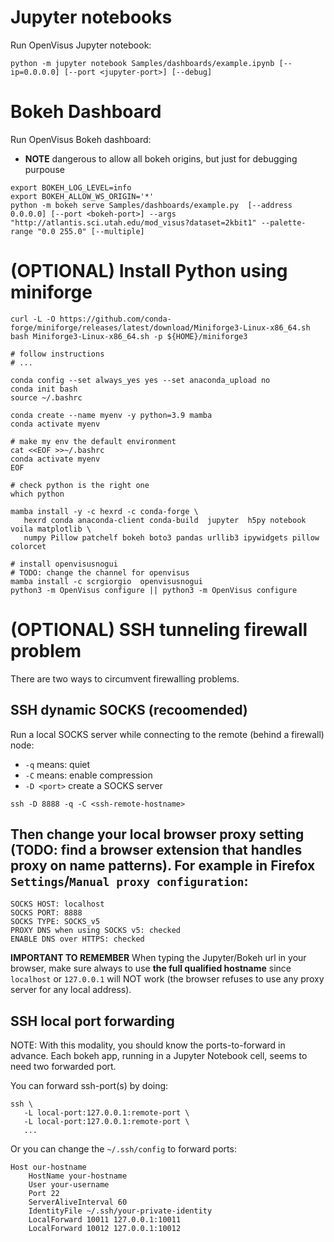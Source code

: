 # Jupyter notebooks

Run OpenVisus Jupyter notebook:

```
python -m jupyter notebook Samples/dashboards/example.ipynb [--ip=0.0.0.0] [--port <jupyter-port>] [--debug]
```

# Bokeh Dashboard

Run OpenVisus Bokeh dashboard:
- **NOTE** dangerous to allow all bokeh origins, but just for debugging purpouse

```
export BOKEH_LOG_LEVEL=info
export BOKEH_ALLOW_WS_ORIGIN='*' 
python -m bokeh serve Samples/dashboards/example.py  [--address 0.0.0.0] [--port <bokeh-port>] --args "http://atlantis.sci.utah.edu/mod_visus?dataset=2kbit1" --palette-range "0.0 255.0" [--multiple]
```


# (OPTIONAL) Install Python using miniforge

```
curl -L -O https://github.com/conda-forge/miniforge/releases/latest/download/Miniforge3-Linux-x86_64.sh
bash Miniforge3-Linux-x86_64.sh -p ${HOME}/miniforge3

# follow instructions
# ...

conda config --set always_yes yes --set anaconda_upload no
conda init bash
source ~/.bashrc

conda create --name myenv -y python=3.9 mamba  
conda activate myenv

# make my env the default environment
cat <<EOF >>~/.bashrc
conda activate myenv
EOF

# check python is the right one
which python

mamba install -y -c hexrd -c conda-forge \
   hexrd conda anaconda-client conda-build  jupyter  h5py notebook voila matplotlib \
   numpy Pillow patchelf bokeh boto3 pandas urllib3 ipywidgets pillow colorcet

# install openvisusnogui
# TODO: change the channel for openvisus
mamba install -c scrgiorgio  openvisusnogui
python3 -m OpenVisus configure || python3 -m OpenVisus configure
```

# (OPTIONAL) SSH tunneling firewall problem

There are two ways to circumvent firewalling problems.

## SSH dynamic SOCKS (recoomended)

Run a local SOCKS server while connecting to the remote (behind a firewall) node:
- `-q` means: quiet
- `-C` means: enable compression
- `-D <port>` create a SOCKS server

```
ssh -D 8888 -q -C <ssh-remote-hostname>
```

Then change your local browser proxy setting (**TODO: find a browser extension that handles proxy on name patterns**).
For example in Firefox `Settings`/`Manual proxy configuration`:
- 
```
SOCKS HOST: localhost
SOCKS PORT: 8888
SOCKS TYPE: SOCKS_v5
PROXY DNS when using SOCKS v5: checked
ENABLE DNS over HTTPS: checked
```

**IMPORTANT TO REMEMBER** When typing the Jupyter/Bokeh url in your browser, make sure always to use **the full qualified hostname** 
since `localhost` or `127.0.0.1` will NOT work (the browser refuses to use any proxy server for any local address).


## SSH local port forwarding 

NOTE: With this modality, you should know the ports-to-forward in advance.
Each bokeh app, running in a Jupyter Notebook cell, seems to need two forwarded port.

You can forward ssh-port(s) by doing:

```
ssh \
   -L local-port:127.0.0.1:remote-port \
   -L local-port:127.0.0.1:remote-port \
   ...
```

Or you can change the  `~/.ssh/config` to forward ports:

```
Host our-hostname
	HostName your-hostname
	User your-username
	Port 22	
	ServerAliveInterval 60
	IdentityFile ~/.ssh/your-private-identity
	LocalForward 10011 127.0.0.1:10011
	LocalForward 10012 127.0.0.1:10012          
```

